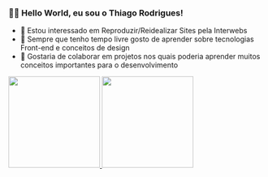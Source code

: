 ### 👋🏾 Hello World, eu sou o Thiago Rodrigues!

- 👀 Estou interessado em Reproduzir/Reidealizar Sites pela Interwebs
- 🌱 Sempre que tenho tempo livre gosto de aprender sobre tecnologias Front-end e conceitos de design
- 💞️ Gostaria de colaborar em projetos nos quais poderia aprender muitos conceitos importantes para o desenvolvimento

<div>
  <a href="https://github.com/thiago98rodrigues">
  <img height="180em" src="https://github-readme-stats.vercel.app/api?username=thiago98rodrigues&show_icons=true&include_all_commits=true&theme=tokyonight"/>
  <img height="180em" src="https://github-readme-stats.vercel.app/api/top-langs/?username=thiago98rodrigues&layout=compact&theme=tokyonight" />
</div>
<!---
thiago98rodrigues/thiago98rodrigues is a ✨ special ✨ repository because its `README.md` (this file) appears on your GitHub profile.
You can click the Preview link to take a look at your changes.
--->
